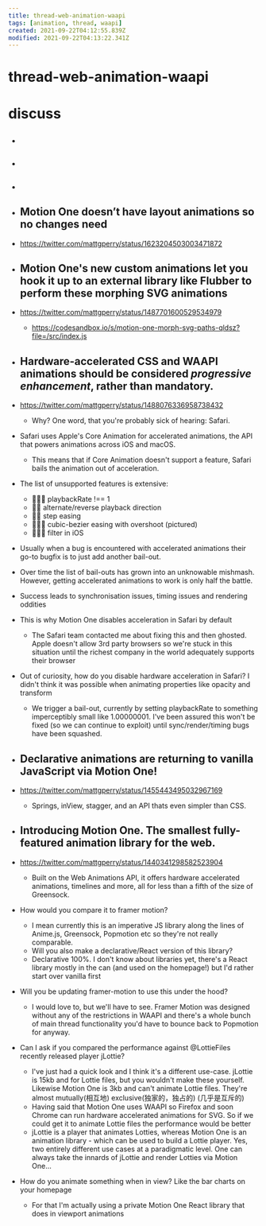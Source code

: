 ```yaml
---
title: thread-web-animation-waapi
tags: [animation, thread, waapi]
created: 2021-09-22T04:12:55.839Z
modified: 2021-09-22T04:13:22.341Z
---
```


# thread-web-animation-waapi

# discuss

- ## 

- ## 

- ## 

- ## Motion One doesn’t have layout animations so no changes need
- https://twitter.com/mattgperry/status/1623204503003471872

- ## Motion One's new custom animations let you hook it up to an external library like Flubber to perform these morphing SVG animations
- https://twitter.com/mattgperry/status/1487701600529534979
  - https://codesandbox.io/s/motion-one-morph-svg-paths-qldsz?file=/src/index.js

- ## Hardware-accelerated CSS and WAAPI animations should be considered *progressive enhancement*, rather than mandatory. 
- https://twitter.com/mattgperry/status/1488076336958738432
  - Why? One word, that you're probably sick of hearing: Safari.
- Safari uses Apple's Core Animation for accelerated animations, the API that powers animations across iOS and macOS.
  - This means that if Core Animation doesn't support a feature, Safari bails the animation out of acceleration.
- The list of unsupported features is extensive:
  - 🙅🏾‍♀️ playbackRate !== 1
  - 🙅‍♂️ alternate/reverse playback direction
  - 🙅🏻 step easing
  - 🙅🏿‍♂️ cubic-bezier easing with overshoot (pictured)
  - 🙅🏼‍♀️ filter in iOS
- Usually when a bug is encountered with accelerated animations their go-to bugfix is to just add another bail-out.
- Over time the list of bail-outs has grown into an unknowable mishmash. However, getting accelerated animations to work is only half the battle.
- Success leads to synchronisation issues, timing issues and rendering oddities
- This is why Motion One disables acceleration in Safari by default
  - The Safari team contacted me about fixing this and then ghosted. Apple doesn't allow 3rd party browsers so we're stuck in this situation until the richest company in the world adequately supports their browser

- Out of curiosity, how do you disable hardware acceleration in Safari? I didn't think it was possible when animating properties like opacity and transform 
  - We trigger a bail-out, currently by setting playbackRate to something imperceptibly small like 1.00000001. I've been assured this won't be fixed (so we can continue to exploit) until sync/render/timing bugs have been squashed.

- ## Declarative animations are returning to vanilla JavaScript via Motion One!
- https://twitter.com/mattgperry/status/1455443495032967169
  - Springs, inView, stagger, and an API thats even simpler than CSS.

- ## Introducing Motion One. The smallest fully-featured animation library for the web.
- https://twitter.com/mattgperry/status/1440341298582523904
  - Built on the Web Animations API, it offers hardware accelerated animations, timelines and more, all for less than a fifth of the size of Greensock.
- How would you compare it to framer motion?
  - I mean currently this is an imperative JS library along the lines of Anime.js, Greensock, Popmotion etc so they're not really comparable.
  - Will you also make a declarative/React version of this library?
  - Declarative 100%. I don't know about libraries yet, there's a React library mostly in the can (and used on the homepage!) but I'd rather start over vanilla first
- Will you be updating framer-motion to use this under the hood?
  - I would love to, but we'll have to see. Framer Motion was  designed without any of the restrictions in WAAPI and there's a whole bunch of main thread functionality you'd have to bounce back to Popmotion for anyway.
- Can I ask if you compared the performance against @LottieFiles recently released player jLottie?
  - I've just had a quick look and I think it's a different use-case. jLottie is 15kb and for Lottie files, but you wouldn't make these yourself. Likewise Motion One is 3kb and can't animate Lottie files. They're almost mutually(相互地) exclusive(独家的，独占的) (几乎是互斥的)
  - Having said that Motion One uses WAAPI so Firefox and soon Chrome can run hardware accelerated animations for SVG. So if we could get it to animate Lottie files the performance would be better
  - jLottie is a player that animates Lotties, whereas Motion One is an animation library - which can be used to build a Lottie player. Yes, two entirely different use cases at a paradigmatic level. One can always take the innards of jLottie and render Lotties via Motion One...
- How do you animate something when in view? Like the bar charts on your homepage
  - For that I'm actually using a private Motion One React library that does in viewport animations
